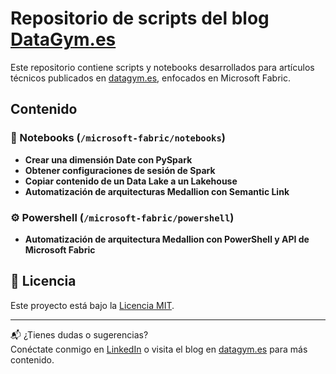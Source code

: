 # Repositorio de scripts del blog [DataGym.es](https://datagym.es)

Este repositorio contiene scripts y notebooks desarrollados para artículos técnicos publicados en [datagym.es](https://datagym.es), enfocados en Microsoft Fabric.

## Contenido

### 📕 Notebooks (`/microsoft-fabric/notebooks`)
- **Crear una dimensión Date con PySpark**
- **Obtener configuraciones de sesión de Spark**
- **Copiar contenido de un Data Lake a un Lakehouse**
- **Automatización de arquitecturas Medallion con Semantic Link**

### ⚙️ Powershell (`/microsoft-fabric/powershell`)
- **Automatización de arquitectura Medallion con PowerShell y API de Microsoft Fabric**


## 📄 Licencia

Este proyecto está bajo la [Licencia MIT](LICENSE).

---

📬 ¿Tienes dudas o sugerencias?  
Conéctate conmigo en [LinkedIn](https://www.linkedin.com/in/kilian-baccaro-salinas-23978a157/) o visita el blog en [datagym.es](https://datagym.es) para más contenido.

